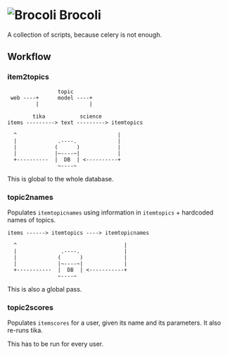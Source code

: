 ![Brocoli][logo] Brocoli
========================

A collection of scripts, because celery is not enough.

Workflow
--------

### item2topics


                    topic
     web ----+      model ----+
             |                |

            tika           science
    items ---------> text ---------> itemtopics

      ^                                |
      |             .----.             |
      |            (      )            |
      |            |~----~|            |
      +----------  |  DB  | <----------+
                    ~----~

This is global to the whole database.

### topic2names

Populates `itemtopicnames` using information in `itemtopics` + hardcoded names
of topics.

    items ------> itemtopics ----> itemtopicnames

      ^                                  |
      |              .----.              |
      |             (      )             |
      |             |~----~|             |
      +-----------  |  DB  | <-----------+
                    ~----~

This is also a global pass.

### topic2scores

Populates `itemscores` for a user, given its name and its parameters.
It also re-runs tika.

This has to be run for every user.

[logo]: http://i.imgur.com/TmHKI.png
